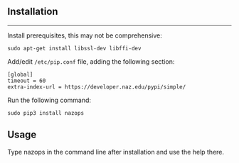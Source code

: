Installation
---

---

Install prerequisites, this may not be comprehensive:

```
sudo apt-get install libssl-dev libffi-dev
```

Add/edit `/etc/pip.conf` file, adding the following section:

```
[global]
timeout = 60
extra-index-url = https://developer.naz.edu/pypi/simple/
```

Run the following command:

```
sudo pip3 install nazops
```

Usage
---

Type nazops in the command line after installation and use the help there.